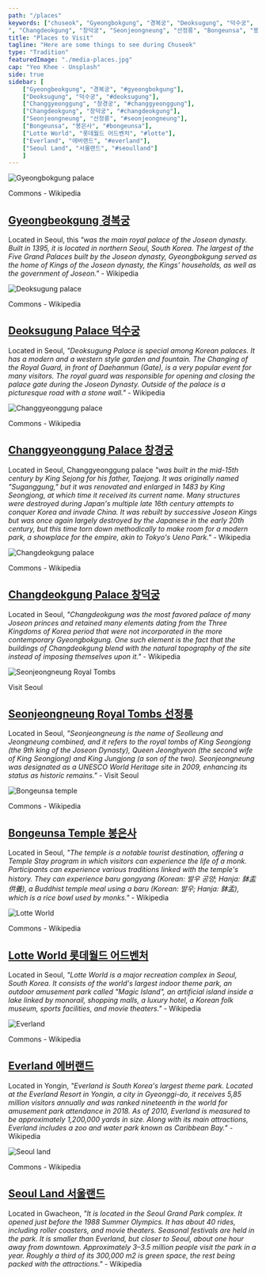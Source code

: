 ```yaml
---
path: "/places"
keywords: ["chuseok", "Gyeongbokgung", "경복궁", "Deoksugung", "덕수궁", "Changgyeonggung", "창경궁
", "Changdeokgung", "창덕궁", "Seonjeongneung", "선정릉", "Bongeunsa", "봉은사", "Jongmyo", "종묘", "Lotte World", "롯데월드 어드벤처", "Everland", "에버랜드", "Seoul Land", "서울랜드" ]
title: "Places to Visit"
tagline: "Here are some things to see during Chuseok"
type: "Tradition"
featuredImage: "./media-places.jpg"
cap: "Yeo Khee - Unsplash"
side: true
sidebar: [
    ["Gyeongbeokgung", "경복궁", "#gyeongbokgung"],  
    ["Deoksugung", "덕수궁", "#deoksugung"], 
    ["Changgyeonggung", "창경궁", "#changgyeonggung"], 
    ["Changdeokgung", "창덕궁", "#changdeokgung"], 
    ["Seonjeongneung", "선정릉", "#seonjeongneung"],
    ["Bongeunsa", "봉은사", "#bongeunsa"], 
    ["Lotte World", "롯데월드 어드벤처", "#lotte"], 
    ["Everland", "에버랜드", "#everland"], 
    ["Seoul Land", "서울랜드", "#seoulland"]
    ]
---
```


<div id="gyeongbokgung">
<img src="gyeongbeokgung.jpeg" alt="Gyeongbokgung palace"/>
<p class="blog-cap">Commons - Wikipedia</p>
<h2 class="blog-header--2"><a href="http://english.visitkorea.or.kr/enu/ATR/SI_EN_3_1_1_1.jsp?cid=264337">Gyeongbeokgung 경복궁</a></h2>
<p class="blog-p">Located in Seoul, this <i>"was the main royal palace of the Joseon dynasty. Built in 1395, it is located in northern Seoul, South Korea. The largest of the Five Grand Palaces built by the Joseon dynasty, Gyeongbokgung served as the home of Kings of the Joseon dynasty, the Kings' households, as well as the government of Joseon."</i> - Wikipedia</p>
</div>

<div id="deoksugung">
<img src="deoksugung.jpeg" alt="Deoksugung palace"/>
<p class="blog-cap">Commons - Wikipedia</p>
<h2 class="blog-header--2"><a href="https://english.visitkorea.or.kr/enu/ATR/SI_EN_3_1_1_1.jsp?cid=264316">Deoksugung Palace 덕수궁</a></h2>
<p class="blog-p">Located in Seoul, <i>"Deoksugung Palace is special among Korean palaces. It has a modern and a western style garden and fountain. The Changing of the Royal Guard, in front of Daehanmun (Gate), is a very popular event for many visitors. The royal guard was responsible for opening and closing the palace gate during the Joseon Dynasty. Outside of the palace is a picturesque road with a stone wall."</i> - Wikipedia</p>
</div>

<div id="changgyeonggung">
<img src="changgyeonggung.jpeg" alt="Changgyeonggung palace"/>
<p class="blog-cap">Commons - Wikipedia</p>
<h2 class="blog-header--2"><a href="https://english.visitkorea.or.kr/enu/ATR/SI_EN_3_1_1_1.jsp?cid=264316">Changgyeonggung Palace 창경궁</a></h2>
<p class="blog-p">Located in Seoul, Changgyeonggung palace <i>"was built in the mid-15th century by King Sejong for his father, Taejong. It was originally named "Suganggung," but it was renovated and enlarged in 1483 by King Seongjong, at which time it received its current name. Many structures were destroyed during Japan's multiple late 16th century attempts to conquer Korea and invade China. It was rebuilt by successive Joseon Kings but was once again largely destroyed by the Japanese in the early 20th century, but this time torn down methodically to make room for a modern park, a showplace for the empire, akin to Tokyo's Ueno Park."</i> - Wikipedia</p>
</div>

<div id="changdeokgung">
<img src="changdeokgung.jpeg" alt="Changdeokgung palace"/>
<p class="blog-cap">Commons - Wikipedia</p>
<h2 class="blog-header--2"><a href="https://english.visitkorea.or.kr/enu/ATR/SI_EN_3_1_1_1.jsp?cid=264348">Changdeokgung Palace 창덕궁</a></h2>
<p class="blog-p">Located in Seoul, <i>"Changdeokgung was the most favored palace of many Joseon princes and retained many elements dating from the Three Kingdoms of Korea period that were not incorporated in the more contemporary Gyeongbokgung. One such element is the fact that the buildings of Changdeokgung blend with the natural topography of the site instead of imposing themselves upon it."</i> - Wikipedia</p>
</div>

<div id="seonjeongneung">
<img src="seonjeongneung.jpeg" alt="Seonjeongneung Royal Tombs"/>
<p class="blog-cap">Visit Seoul</p>
<h2 class="blog-header--2"><a href="http://english.visitkorea.or.kr/enu/ATR/SI_EN_3_1_1_1.jsp?cid=264106">Seonjeongneung Royal Tombs 선정릉</a></h2>
<p class="blog-p">Located in Seoul, <i>"Seonjeongneung is the name of Seolleung and Jeongneung combined, and it refers to the royal tombs of King Seongjong (the 9th king of the Joseon Dynasty), Queen Jeonghyeon (the second wife of King Seongjong) and King Jungjong (a son of the two). Seonjeongneung was designated as a UNESCO World Heritage site in 2009, enhancing its status as historic remains."</i> - Visit Seoul</p>
</div>

<div id="bongeunsa">
<img src="bongeunsa.jpeg" alt="Bongeunsa temple"/>
<p class="blog-cap">Commons - Wikipedia</p>
<h2 class="blog-header--2"><a href="https://english.visitkorea.or.kr/enu/ATR/SI_EN_3_1_1_1.jsp?cid=264594">Bongeunsa Temple 봉은사</a></h2>
<p class="blog-p">Located in Seoul, <i>"The temple is a notable tourist destination, offering a Temple Stay program in which visitors can experience the life of a monk. Participants can experience various traditions linked with the temple's history. They can experience baru gongyang (Korean: 발우 공양; Hanja: 鉢盂供養), a Buddhist temple meal using a baru (Korean: 발우; Hanja: 鉢盂), which is a rice bowl used by monks."</i> - Wikipedia</p>
</div>

<div id="lotte">
<img src="lotte.jpeg" alt="Lotte World"/>
<p class="blog-cap">Commons - Wikipedia</p>
<h2 class="blog-header--2"><a href="http://adventure.lotteworld.com">Lotte World 롯데월드 어드벤처</a></h2>
<p class="blog-p">Located in Seoul, <i>"Lotte World is a major recreation complex in Seoul, South Korea. It consists of the world's largest indoor theme park, an outdoor amusement park called "Magic Island", an artificial island inside a lake linked by monorail, shopping malls, a luxury hotel, a Korean folk museum, sports facilities, and movie theaters."</i> - Wikipedia</p>
</div>

<div id="everland">
<img src="everland.jpeg" alt="Everland"/>
<p class="blog-cap">Commons - Wikipedia</p>
<h2 class="blog-header--2"><a href="https://www.everland.com/web/multi/english/everland/main.html?m">Everland 에버랜드</a></h2>
<p class="blog-p">Located in Yongin, <i>"Everland is South Korea's largest theme park. Located at the Everland Resort in Yongin, a city in Gyeonggi-do, it receives 5,85 million visitors annually and was ranked nineteenth in the world for amusement park attendance in 2018. As of 2010, Everland is measured to be approximately 1,200,000 yards in size. Along with its main attractions, Everland includes a zoo and water park known as Caribbean Bay."</i> - Wikipedia</p>
</div>

<div id="seoulland">
<img src="seoulland.jpeg" alt="Seoul land"/>
<p class="blog-cap">Commons - Wikipedia</p>
<h2 class="blog-header--2"><a href="http://eng.seoulland.co.kr/eng/index.asp">Seoul Land 서울랜드</a></h2>
<p class="blog-p">Located in Gwacheon, <i>"It is located in the Seoul Grand Park complex. It opened just before the 1988 Summer Olympics. It has about 40 rides, including roller coasters, and movie theaters. Seasonal festivals are held in the park. It is smaller than Everland, but closer to Seoul, about one hour away from downtown. Approximately 3–3.5 million people visit the park in a year. Roughly a third of its 300,000 m2 is green space, the rest being packed with the attractions."</i> - Wikipedia</p>
</div>
